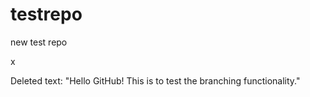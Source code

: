 # testrepo
new test repo

x

Deleted text: "Hello GitHub! This is to test the branching functionality."
